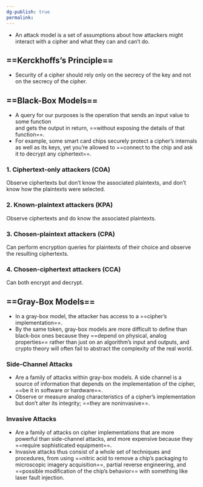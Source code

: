 ```yaml
---
dg-publish: true
permalink:
---
```







- An attack model is a set of assumptions about how attackers might interact with a cipher and what they can and can’t do.

## ==**Kerckhoffs’s Principle**==

- Security of a cipher should rely only on the secrecy of the key and not on the secrecy of the cipher.

## ==Black-Box Models==

- A query for our purposes is the operation that sends an input value to some function  
    and gets the output in return, ==without exposing the details of that function==.
- For example, some smart card chips securely protect a cipher’s internals as well as its keys, yet you’re allowed to ==connect to the chip and ask it to decrypt any ciphertext==.

### 1. Ciphertext-only attackers (COA)

Observe ciphertexts but don’t know the associated plaintexts, and don’t know how the plaintexts were selected.

### 2. Known-plaintext attackers (KPA)

Observe ciphertexts and do know the associated plaintexts.

### 3. Chosen-plaintext attackers (CPA)

Can perform encryption queries for plaintexts of their choice and observe the resulting ciphertexts.

### 4. Chosen-ciphertext attackers (CCA)

Can both encrypt and decrypt.

## ==Gray-Box Models==

- In a gray-box model, the attacker has access to a ==cipher’s implementation==.
- By the same token, gray-box models are more difficult to define than black-box ones because they ==depend on physical, analog properties== rather than just on an algorithm’s input and outputs, and crypto theory will often fail to abstract the complexity of the real world.

### Side-Channel Attacks

- Are a family of attacks within gray-box models. A side channel is a source of information that depends on the implementation of the cipher, ==be it in software or hardware==.
- Observe or measure analog characteristics of a cipher’s implementation but don’t alter its integrity; ==they are noninvasive==.

### Invasive Attacks

- Are a family of attacks on cipher implementations that are more powerful than side-channel attacks, and more expensive because they ==require sophisticated equipment==.
- Invasive attacks thus consist of a whole set of techniques and procedures, from using ==nitric acid to remove a chip’s packaging to microscopic imagery acquisition==, partial reverse engineering, and ==possible modification of the chip’s behavior== with something like laser fault injection.